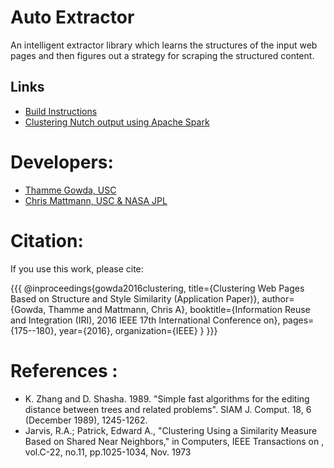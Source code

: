 # Auto Extractor
An intelligent extractor library which learns the structures of the input web pages and then figures out a strategy for scraping the structured content.

## Links 
+ [Build Instructions](https://github.com/USCDataScience/autoextractor/wiki/Build-Instructions)
+ [Clustering Nutch output using Apache Spark](https://github.com/USCDataScience/autoextractor/wiki/Clustering-Tutorial)


# Developers: 
* [Thamme Gowda, USC](mailto:tgowdan@gmail.com)
* [Chris Mattmann, USC & NASA JPL]()

# Citation:

If you use this work, please cite:

{{{
@inproceedings{gowda2016clustering,
  title={Clustering Web Pages Based on Structure and Style Similarity (Application Paper)},
  author={Gowda, Thamme and Mattmann, Chris A},
  booktitle={Information Reuse and Integration (IRI), 2016 IEEE 17th International Conference on},
  pages={175--180},
  year={2016},
  organization={IEEE}
}
}}}


# References :
+ K. Zhang and D. Shasha. 1989. "Simple fast algorithms for the editing distance between trees and related problems". SIAM J. Comput. 18, 6 (December 1989), 1245-1262. 
+ Jarvis, R.A.; Patrick, Edward A., "Clustering Using a Similarity Measure Based on Shared Near Neighbors," in Computers, IEEE Transactions on , vol.C-22, no.11, pp.1025-1034, Nov. 1973

